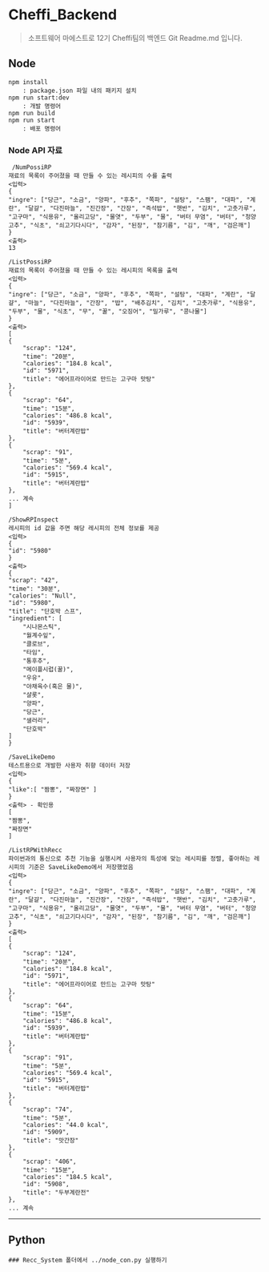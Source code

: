Cheffi_Backend
==============
> 소프트웨어 마에스트로 12기 Cheffi팀의 백엔드 Git Readme.md 입니다.

## Node
    npm install
        : package.json 파일 내의 패키지 설치
    npm run start:dev
        : 개발 명령어
    npm run build
    npm run start
        : 배포 명령어
### Node API 자료
     /NumPossiRP
    재료의 목록이 주어졌을 때 만들 수 있는 레시피의 수를 출력
    <입력>
    {
    "ingre": ["당근", "소금", "양파", "후추", "쪽파", "설탕", "스팸", "대파", "계란", "달걀", "다진마늘", "진간장", "간장", "즉석밥", "햇반", "김치", "고춧가루", "고구마", "식용유", "올리고당", "물엿", "두부", "물", "버터 무염", "버터", "청양고추", "식초", "쇠고기다시다", "감자", "된장", "참기름", "김", "깨", "검은깨"]
    }
    <출력>
    13

    /ListPossiRP
    재료의 목록이 주어졌을 때 만들 수 있는 레시피의 목록을 출력
    <입력>
    {
    "ingre": ["당근", "소금", "양파", "후추", "쪽파", "설탕", "대파", "계란", "달걀", "마늘", "다진마늘", "간장", "밥", "배추김치", "김치", "고춧가루", "식용유", "두부", "물", "식초", "무", "꿀", "오징어", "밀가루", "콩나물"]
    }
    <출력>
    [
    {
        "scrap": "124",
        "time": "20분",
        "calories": "184.8 kcal",
        "id": "5971",
        "title": "에어프라이어로 만드는 고구마 맛탕"
    },
    {
        "scrap": "64",
        "time": "15분",
        "calories": "486.8 kcal",
        "id": "5939",
        "title": "버터계란밥"
    },
    {
        "scrap": "91",
        "time": "5분",
        "calories": "569.4 kcal",
        "id": "5915",
        "title": "버터계란밥"
    },
    ... 계속
    ]

    /ShowRPInspect
    레시피의 id 값을 주면 해당 레시피의 전체 정보를 제공
    <입력>
    {
	"id": "5980"
    }
    <출력>
    {
    "scrap": "42",
    "time": "30분",
    "calories": "Null",
    "id": "5980",
    "title": "단호박 스프",
    "ingredient": [
        "시나몬스틱",
        "월계수잎",
        "클로브",
        "타임",
        "통후추",
        "메이플시럽(꿀)",
        "우유",
        "야채육수(혹은 물)",
        "샬롯",
        "양파",
        "당근",
        "샐러리",
        "단호박"
    ]
    }

    /SaveLikeDemo
    테스트용으로 개발한 사용자 취향 데이터 저장
    <입력>
    {
    "like":[ "짬뽕", "짜장면" ]
    }
    <출력> - 확인용
    [
    "짬뽕",
    "짜장면"
    ]

    /ListRPWithRecc
    파이썬과의 통신으로 추천 기능을 실행시켜 사용자의 특성에 맞는 레시피를 정렬, 좋아하는 레시피의 기준은 SaveLikeDemo에서 저장했었음
    <입력>
    {
    "ingre": ["당근", "소금", "양파", "후추", "쪽파", "설탕", "스팸", "대파", "계란", "달걀", "다진마늘", "진간장", "간장", "즉석밥", "햇반", "김치", "고춧가루", "고구마", "식용유", "올리고당", "물엿", "두부", "물", "버터 무염", "버터", "청양고추", "식초", "쇠고기다시다", "감자", "된장", "참기름", "김", "깨", "검은깨"]
    }
    <출력>
    [
    {
        "scrap": "124",
        "time": "20분",
        "calories": "184.8 kcal",
        "id": "5971",
        "title": "에어프라이어로 만드는 고구마 맛탕"
    },
    {
        "scrap": "64",
        "time": "15분",
        "calories": "486.8 kcal",
        "id": "5939",
        "title": "버터계란밥"
    },
    {
        "scrap": "91",
        "time": "5분",
        "calories": "569.4 kcal",
        "id": "5915",
        "title": "버터계란밥"
    },
    {
        "scrap": "74",
        "time": "5분",
        "calories": "44.0 kcal",
        "id": "5909",
        "title": "맛간장"
    },
    {
        "scrap": "406",
        "time": "15분",
        "calories": "184.5 kcal",
        "id": "5908",
        "title": "두부계란전"
    },
    ... 계속

---------
## Python
    ### Recc_System 폴더에서 ../node_con.py 실행하기
    